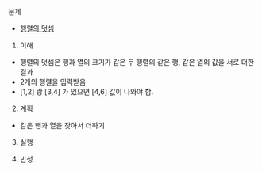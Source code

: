 문제
- [행렬의 덧셈](https://programmers.co.kr/learn/courses/30/lessons/12950)


1. 이해
- 행렬의 덧셈은 행과 열의 크기가 같은 두 행렬의 같은 행, 같은 열의 값을 서로 더한 결과
- 2개의 행렬을 입력받음
- [1,2] 랑 [3,4] 가 있으면 [4,6] 값이 나와야 함.

2. 계획
- 같은 행과 열을 찾아서 더하기

3. 실행

4. 반성
